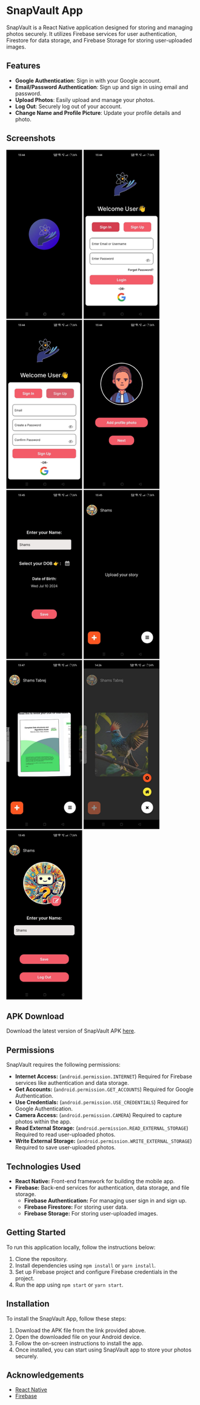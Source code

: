 # SnapVault App

SnapVault is a React Native application designed for storing and managing photos securely. It utilizes Firebase services for user authentication, Firestore for data storage, and Firebase Storage for storing user-uploaded images.

## Features

- **Google Authentication**: Sign in with your Google account.
- **Email/Password Authentication**: Sign up and sign in using email and password.
- **Upload Photos**: Easily upload and manage your photos.
- **Log Out**: Securely log out of your account.
- **Change Name and Profile Picture**: Update your profile details and photo.

## Screenshots

<!-- Add screenshots of your app here -->
<img src="ScreenShots/SplashScreen.jpg" alt="Screenshot 1" width="200"/> <img src="ScreenShots/SignIn.jpg" alt="Screenshot 2" width="200"/><img src="ScreenShots/SignUp.jpg" alt="Screenshot 3" width="200"/>
 <img src="ScreenShots/AddProfilePic.jpg" alt="Screenshot 4" width="200"/> <img src="ScreenShots/AddProfileDetails.jpg" alt="Screenshot 5" width="200"/> <img src="ScreenShots/HomeEmpty.jpg" alt="Screenshot 6" width="200"/> <img src="ScreenShots/Home.jpg" alt="Screenshot 7" width="200"/> 
 <img src="ScreenShots/HomeFloating.jpg" alt="Screenshot 8" width="200"/> <img src="ScreenShots/Settings.jpg" alt="Screenshot 9" width="200"/>

## APK Download

Download the latest version of SnapVault APK [here](https://github.com/Shams66789/Twigyy_Assignment/raw/main/APK/SnapVault.apk).

## Permissions

SnapVault requires the following permissions:

- **Internet Access:** (`android.permission.INTERNET`) Required for Firebase services like authentication and data storage.
- **Get Accounts:** (`android.permission.GET_ACCOUNTS`) Required for Google Authentication.
- **Use Credentials:** (`android.permission.USE_CREDENTIALS`) Required for Google Authentication.
- **Camera Access:** (`android.permission.CAMERA`) Required to capture photos within the app.
- **Read External Storage:** (`android.permission.READ_EXTERNAL_STORAGE`) Required to read user-uploaded photos.
- **Write External Storage:** (`android.permission.WRITE_EXTERNAL_STORAGE`) Required to save user-uploaded photos.

## Technologies Used

- **React Native:** Front-end framework for building the mobile app.
- **Firebase:** Back-end services for authentication, data storage, and file storage.
  - **Firebase Authentication:** For managing user sign in and sign up.
  - **Firebase Firestore:** For storing user data.
  - **Firebase Storage:** For storing user-uploaded images.

## Getting Started

To run this application locally, follow the instructions below:

1. Clone the repository.
2. Install dependencies using `npm install` or `yarn install`.
3. Set up Firebase project and configure Firebase credentials in the project.
4. Run the app using `npm start` or `yarn start`.

## Installation

To install the SnapVault App, follow these steps:

1. Download the APK file from the link provided above.
2. Open the downloaded file on your Android device.
3. Follow the on-screen instructions to install the app.
4. Once installed, you can start using SnapVault app to store your photos securely.

## Acknowledgements

- [React Native](https://reactnative.dev/)
- [Firebase](https://firebase.google.com/)
